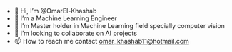 - 👋 Hi, I’m @OmarEl-Khashab
- 👀 I’m a Machine Learning Engineer
- 🌱 I’m Master holder in Machine Learning field specially computer vision
- 💞️ I’m looking to collaborate on AI projects 
- 📫 How to reach me contact omar_khashab11@hotmail.com

<!---
OmarEl-Khashab/OmarEl-Khashab is a ✨ special ✨ repository because its `README.md` (this file) appears on your GitHub profile.
You can click the Preview link to take a look at your changes.
--->
